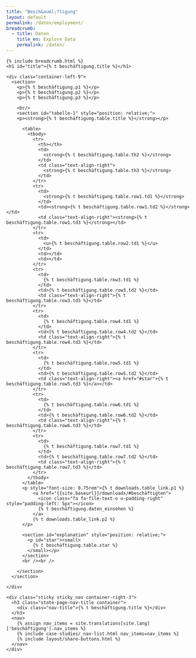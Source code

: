 ```yaml
---
title: "Besch&auml;ftigung"
layout: default
permalink: /daten/employment/
breadcrumb:
  - title: Daten
    title_en: Explore Data
    permalink: /daten/
---
```


<link rel="stylesheet" type="text/css" href="{{ site.baseurl_root }}/css/slick-theme.css"/>
<link rel="stylesheet" type="text/css" href="//cdn.jsdelivr.net/jquery.slick/1.6.0/slick.css"/>

<main class="container-page-wrapper layout-state-pages">
  <section class="container" style="position: relative;">

    {% include breadcrumb.html %}
    <h1 id="title">{% t beschäftigung.title %}</h1>

    <div class="container-left-9">
      <section>
        <p>{% t beschäftigung.p1 %}</p>
        <p>{% t beschäftigung.p2 %}</p>
        <p>{% t beschäftigung.p3 %}</p>

        <br/>
        <section id="tabelle-1" style="position: relative;">
        <p><strong>{% t beschäftigung.table.title %}</strong></p>

          <table>
            <tbody>
              <tr>
                <th></th>
                <td>
                  <strong>{% t beschäftigung.table.th2 %}</strong>
                </td>
                <td class="text-align-right">
                  <strong>{% t beschäftigung.table.th3 %}</strong>
                </td>
              </tr>
              <tr>
                <td>
                  <strong>{% t beschäftigung.table.row1.td1 %}</strong>
                </td>
                <td><strong>{% t beschäftigung.table.row1.td2 %}</strong></td>
                <td class="text-align-right"><strong>{% t beschäftigung.table.row1.td3 %}</strong></td>
              </tr>
              <tr>
                <td>
                  <u>{% t beschäftigung.table.row2.td1 %}</u>
                </td>
                <td></td>
                <td></td>
              </tr>
              <tr>
                <td>
                  {% t beschäftigung.table.row3.td1 %}
                </td>
                <td>{% t beschäftigung.table.row3.td2 %}</td>
                <td class="text-align-right">{% t beschäftigung.table.row3.td3 %}</td>
              </tr>
              <tr>
                <td>
                  {% t beschäftigung.table.row4.td1 %}
                </td>
                <td>{% t beschäftigung.table.row4.td2 %}</td>
                <td class="text-align-right">{% t beschäftigung.table.row4.td3 %}</td>
              </tr>
              <tr>
                <td>
                  {% t beschäftigung.table.row5.td1 %}
                </td>
                <td>{% t beschäftigung.table.row5.td2 %}</td>
                <td class="text-align-right"><a href="#star">{% t beschäftigung.table.row5.td3 %}</a></td>
              </tr>
              <tr>
                <td>
                  {% t beschäftigung.table.row6.td1 %}
                </td>
                <td>{% t beschäftigung.table.row6.td2 %}</td>
                <td class="text-align-right">{% t beschäftigung.table.row6.td3 %}</td>
              </tr>
              <tr>
                <td>
                  {% t beschäftigung.table.row7.td1 %}
                </td>
                <td>{% t beschäftigung.table.row7.td2 %}</td>
                <td class="text-align-right">{% t beschäftigung.table.row7.td3 %}</td>
              </tr>
            </tbody>
          </table>
          <p style="font-size: 0.75rem">{% t downloads.table_link.p1 %}
              <a href="{{site.baseurl}}/downloads/#beschäftigten">
                <icon class="fa fa-file-text-o u-padding-right" style="padding-left: 5px"></icon>
                {% t beschäftigung.daten_einsehen %}
              </a>
              {% t downloads.table_link.p2 %}
          </p>

          <section id="explanation" style="position: relative;">
            <p id="star"><small>
              {% t beschäftigung.table.star %}
            </small></p>
          </section>
          <br /><br />

        </section>
      </section>

    </div>

    <div class="sticky sticky_nav container-right-3">
      <h3 class="state-page-nav-title container">
        <div class="nav-title">{% t beschäftigung.title %}</div>
      </h3>
      <nav>
        {% assign nav_items = site.translations[site.lang]['beschäftigung'].nav_items %}
        {% include case-studies/_nav-list.html nav_items=nav_items %}
        {% include layout/share-buttons.html %}
      </nav>
    </div>
  </section>
</main>

<script src="https://ajax.googleapis.com/ajax/libs/jquery/1.12.4/jquery.min.js"></script>
<script type="text/javascript" src="//cdn.jsdelivr.net/jquery.slick/1.6.0/slick.min.js"></script>
<script type="text/javascript" src="{{ site.baseurl_root }}/js/lib/static.min.js" charset="utf-8"></script>
<script type="text/javascript" src="https://cdnjs.cloudflare.com/ajax/libs/jqPlot/1.0.8/jquery.jqplot.min.js"></script>
<link rel="stylesheet" type="text/css" href="https://cdnjs.cloudflare.com/ajax/libs/jqPlot/1.0.8/jquery.jqplot.min.css"/>
<script type="text/javascript" src="https://cdnjs.cloudflare.com/ajax/libs/jqPlot/1.0.8/plugins/jqplot.barRenderer.min.js"></script>
<script type="text/javascript" src="https://cdnjs.cloudflare.com/ajax/libs/jqPlot/1.0.8/plugins/jqplot.pieRenderer.min.js"></script>
<script type="text/javascript" src="https://cdnjs.cloudflare.com/ajax/libs/jqPlot/1.0.8/plugins/jqplot.categoryAxisRenderer.min.js"></script>
<script type="text/javascript" src="https://cdnjs.cloudflare.com/ajax/libs/jqPlot/1.0.8/plugins/jqplot.pointLabels.min.js"></script>
<script type="text/javascript" src="{{ site.baseurl_root }}/js/pages/pieGraph.js" charset="utf-8"></script>
<script type="text/javascript" src="{{ site.baseurl_root }}/js/lib/explore.min.js" charset="utf-8"></script>
